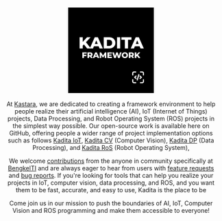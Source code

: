 <p align="center">
  <a href="https://bengkelti.com/">
  <img width="200" src="https://github.com/Kastara-Digital-Technology/.github/blob/main/assets/img/MAIN%20LOGO.png"></a>
</p>

<div align="center">

At [Kastara](https://kastaradigital.com),
we are dedicated to creating a framework environment to help people realize their artificial intelligence (AI), IoT (Internet of Things) projects, Data Processing, and Robot Operating System (ROS) projects in the simplest way possible. Our open-source work is available here on GitHub, offering people a wider range of project implementation options such as follows
[Kadita IoT](https://www.bengkelti.com/kadita-docs/kadita-iot/), 
[Kadita CV]() (Computer Vision), 
[Kadita DP]() (Data Processing), and
[Kadita RoS]() (Robot Operating System),

We welcome [contributions]() from the anyone in community specifically at [BengkelTI](https://bengkelti.com)
and are always eager to hear from users with [feature requests]()
and [bug reports]().
If you're looking for tools that can help you realize your projects in IoT, computer vision, data processing, and ROS, and you want them to be fast, accurate, and easy to use, Kadita is the place to be

Come join us in our mission to push the boundaries of AI, IoT, Computer Vision and ROS programming and make them accessible to everyone!

<br>

  <a href="https://github.com/Kastara-Digital-Technology" style="text-decoration:none;">
    <img src="https://github.com/ultralytics/assets/raw/main/social/logo-social-github.png" width="3%" alt="" /></a>
    <img src="https://github.com/ultralytics/assets/raw/main/social/logo-transparent.png" width="3%" alt="" />
  
<a href="https://www.linkedin.com/company/kastara-digital-technology" style="text-decoration:none;">
    <img src="https://github.com/ultralytics/assets/raw/main/social/logo-social-linkedin.png" width="3%" alt="" /></a>
    <img src="https://github.com/ultralytics/assets/raw/main/social/logo-transparent.png" width="3%" alt="" />
  
<a href="https://www.youtube.com/channel/UCpoi-ru_XLLI2m8mZPBdpMw" style="text-decoration:none;">
    <img src="https://github.com/ultralytics/assets/raw/main/social/logo-social-youtube.png" width="3%" alt="" /></a>

</div>